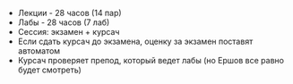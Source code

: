 - Лекции - 28 часов (14 пар)  
- Лабы - 28 часов (7 лаб)  
- Сессия: экзамен + курсач  
- Если сдать курсач до экзамена, оценку за экзамен поставят автоматом
- Курсач проверяет препод, который ведет лабы (но Ершов все равно будет смотреть)  